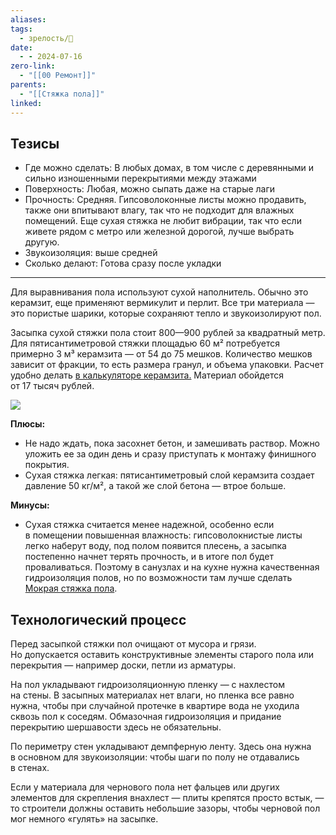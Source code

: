 ```yaml
---
aliases: 
tags:
  - зрелость/🌱
date:
  - - 2024-07-16
zero-link:
  - "[[00 Ремонт]]"
parents:
  - "[[Стяжка пола]]"
linked:
---
```

## Тезисы
- Где можно сделать: В любых домах, в том числе с деревянными и сильно изношенными перекрытиями между этажами
- Поверхность: Любая, можно сыпать даже на старые лаги
- Прочность: Средняя. Гипсоволоконные листы можно продавить, также они впитывают влагу, так что не подходит для влажных помещений. Еще сухая стяжка не любит вибрации, так что если живете рядом с метро или железной дорогой, лучше выбрать другую.
- Звукоизоляция: выше средней
- Сколько делают: Готова сразу после укладки

***
Для выравнивания пола используют сухой наполнитель. Обычно это керамзит, еще применяют вермикулит и перлит. Все три материала — это пористые шарики, которые сохраняют тепло и звукоизолируют пол.

Засыпка сухой стяжки пола стоит 800—900 рублей за квадратный метр. Для пятисантиметровой стяжки площадью 60 м² потребуется примерно 3 м³ керамзита — от 54 до 75 мешков. Количество мешков зависит от фракции, то есть размера гранул, и объема упаковки. Расчет удобно делать [в калькуляторе керамзита.](https://stroykalkulyator.ru/app/kalkulyatory/raskhod-keramzita/) Материал обойдется от 17 тысяч рублей.

![](Pasted%20image%2020240716091103.png)

**Плюсы:**
- Не надо ждать, пока засохнет бетон, и замешивать раствор. Можно уложить ее за один день и сразу приступать к монтажу финишного покрытия.
- Сухая стяжка легкая: пятисантиметровый слой керамзита создает давление 50 кг/м², а такой же слой бетона — втрое больше.

**Минусы:**
- Сухая стяжка считается менее надежной, особенно если в помещении повышенная влажность: гипсоволокнистые листы легко наберут воду, под полом появится плесень, а засыпка постепенно начнет терять прочность, и в итоге пол будет проваливаться. Поэтому в санузлах и на кухне нужна качественная гидроизоляция полов, но по возможности там лучше сделать [Мокрая стяжка пола](_inbox/Мокрая%20стяжка%20пола.md).

## Технологический процесс
Перед засыпкой стяжки пол очищают от мусора и грязи. Но допускается оставить конструктивные элементы старого пола или перекрытия — например доски, петли из арматуры.

На пол укладывают гидроизоляционную пленку — с нахлестом на стены. В засыпных материалах нет влаги, но пленка все равно нужна, чтобы при случайной протечке в квартире вода не уходила сквозь пол к соседям. Обмазочная гидроизоляция и придание перекрытию шершавости здесь не обязательны.

По периметру стен укладывают демпферную ленту. Здесь она нужна в основном для звукоизоляции: чтобы шаги по полу не отдавались в стенах.

Если у материала для чернового пола нет фальцев или других элементов для скрепления внахлест — плиты крепятся просто встык, — то строители должны оставить небольшие зазоры, чтобы черновой пол мог немного «гулять» на засыпке.